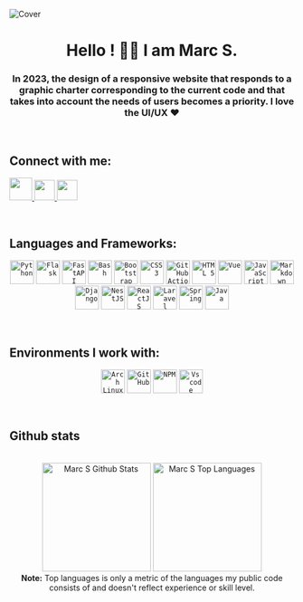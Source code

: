 ![Cover](https://github.com/mapko-ST/mapko-ST/blob/main/img/Banni%C3%A8re.png)

<h1 align="center">Hello ! 👋🏻 I am Marc S.</h1>
<h3 align="center">In 2023, the design of a responsive website that responds to a graphic charter corresponding to the current code and that takes into account the needs of users becomes a priority. I love the UI/UX ❤️</h3>

<br>

## Connect with me:
<p align="left">
        <a href="https://www.linkedin.com/in/marc-steliga">
      <img src="https://img.icons8.com/?size=512&id=44019&format=png" width="40" height="40">
    </a>
    <a href="https://www.marcsteliga.fr/">
      <img src="https://img.icons8.com/material/96/228BE6/domain--v1.png" width="36" height="36">
    </a>
    <a href="mailto:marc.steliga@outlook.com">
      <img src="https://img.icons8.com/material/96/228BE6/send-mass-email.png" width="36" height="36">
    </a>
  </p>
</h1>
</p>

<br>

## Languages and Frameworks:
<p align="center">
  <code><a href="https://www.python.org/"><img alt="Python" title="Python" src="./assets/python.png" height="42"></a></code>
  <code><a href="https://flask.palletsprojects.com/en/2.0.x/"><img alt="Flask" title="Flask" src="./assets/flask.png" height="42"></a></code>
  <code><a href="https://fastapi.tiangolo.com/"><img alt="FastAPI" title="FastAPI" src="./assets/fast-api.svg" height="42"></a></code>
  <code><a href="https://www.gnu.org/software/bash"><img alt="Bash" title="Bash" src="./assets/bash.png" height="42"></a></code>
  <code><a href="https://getbootstrap.com"><img alt="Bootstrap" title="Bootstrap" src="./assets/Bootstrap_logo.png" height="42"></a></code>
  <code><a href="https://www.w3.org/Style/CSS/Overview.en.html"><img alt="CSS 3" title="CSS 3" src="./assets/css.png" height="42"></a></code>
  <code><a href="https://github.com/features/actions"><img alt="GitHub Actions" title="GitHub Actions" src="./assets/actions.png" height="42"></a></code>
  <code><a href="https://en.wikipedia.org/wiki/HTML"><img alt="HTML 5" title="HTML 5" src="./assets/html.png" height="42"></a></code>
  <code><a href="https://vuejs.org/"><img alt="Vue" title="Vue" src="./assets/vue.png" height="42"></a></code>
  <code><a href="https://developer.mozilla.org/en-US/docs/Web/JavaScript"><img alt="JavaScript" title="JavaScript" src="./assets/js.png" height="42"></a></code>
  <code><a href="https://daringfireball.net/projects/markdown"><img alt="Markdown" title="Markdown" src="./assets/markdown.png" height="42"></a></code>
  <code><a href="https://www.djangoproject.com/"><img alt="Django" title="Django" src="./assets/Django-Logo.png" height="42"></a></code>
  <code><a href="https://docs.nestjs.com/"><img alt="NestJS" title="NestJS" src="./assets/NestJS.png" height="42"></a></code>
  <code><a href="https://reactjs.org/"><img alt="ReactJS" title="ReactJS" src="./assets/react.png" height="42"></a></code>
  <code><a href="https://laravel.com/"><img alt="Laravel" title="Laravel" src="./assets/laravel.png" height="42"></a></code>
  <code><a href="https://spring.io/"><img alt="Spring" title="Spring" src="./assets/spring-logo.png" height="42"></a></code>
  <code><a href="https://www.java.com/en/"><img alt="Java" title="Java" src="./assets/java.png" height="42"></a></code>
</p>
<br>

## Environments I work with:
<p align="center">
  <code><a href="https://www.archlinux.org/"><img alt="Arch Linux" title="Arch Linux" src="./assets/arch.png" height="42"></a></code>
  <code><a href="https://github.com/"><img alt="GitHub" title="GitHub" src="./assets/github.png" height="42"></a></code>
  <code><a href="https://www.npmjs.com"><img alt="NPM" title="NPM" src="./assets/npm.png" height="42"></a></code>
  <code><a href="https://code.visualstudio.com/"><img alt="Vs code" title="Vs code" src="./assets/vscode.png" height="42"></a></code>
</p>
<br>    

## Github stats
<p align="center">
  <br/>
  <a href="https://github.com/mapko-ST/github-readme-stats"><img alt="Marc S Github Stats" src="https://github-readme-stats.vercel.app/api/?username=mapko-ST&show_icons=true&count_private=true&theme=react&bg_color=1F222E&title_color=7cebf5&icon_color=2d7de4&show_icons=true&border_color=7cebf5&border_radius=10" height="192px"/></a>
  <a href="https://github.com/mapko-ST/github-readme-stats"><img alt="Marc S Top Languages" src="https://github-readme-stats.vercel.app/api/top-langs/?username=mapko-ST&langs_count=8&layout=compact&theme=react&bg_color=1F222E&title_color=7cebf5&icon_color=2d7de4&show_icons=true&border_color=7cebf5&border_radius=10" height="192px"/></a>
  <br/>
  <b>Note:</b> Top languages is only a metric of the languages my public code consists of and doesn't reflect experience or skill level.
</p>


